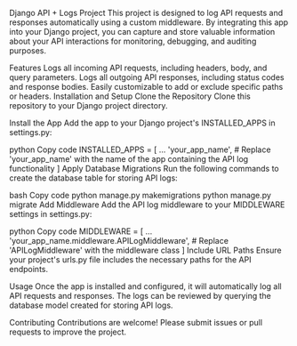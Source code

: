 Django API + Logs Project
This project is designed to log API requests and responses automatically using a custom middleware. By integrating this app into your Django project, you can capture and store valuable information about your API interactions for monitoring, debugging, and auditing purposes.

Features
Logs all incoming API requests, including headers, body, and query parameters.
Logs all outgoing API responses, including status codes and response bodies.
Easily customizable to add or exclude specific paths or headers.
Installation and Setup
Clone the Repository
Clone this repository to your Django project directory.

Install the App
Add the app to your Django project's INSTALLED_APPS in settings.py:

python
Copy code
INSTALLED_APPS = [
    ...
    'your_app_name',  # Replace 'your_app_name' with the name of the app containing the API log functionality
]
Apply Database Migrations
Run the following commands to create the database table for storing API logs:

bash
Copy code
python manage.py makemigrations
python manage.py migrate
Add Middleware
Add the API log middleware to your MIDDLEWARE settings in settings.py:

python
Copy code
MIDDLEWARE = [
    ...
    'your_app_name.middleware.APILogMiddleware',  # Replace 'APILogMiddleware' with the middleware class
]
Include URL Paths
Ensure your project's urls.py file includes the necessary paths for the API endpoints.

Usage
Once the app is installed and configured, it will automatically log all API requests and responses. The logs can be reviewed by querying the database model created for storing API logs.

Contributing
Contributions are welcome! Please submit issues or pull requests to improve the project.
